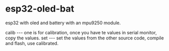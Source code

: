 # esp32-oled-bat

esp32 with oled and battery with an mpu9250 module.

calib --- one is for calibration, once you have te values in serial monitor, copy the values.
set   --- set the values from the other source code, compile and flash, use calibrated.
